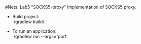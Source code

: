 #Nets. Lab5 "SOCKS5-proxy"
Implementation of SOCKS5 proxy.

* Build project:\
./gradlew build\


* To run an application:\
./gradlew run --args='port'